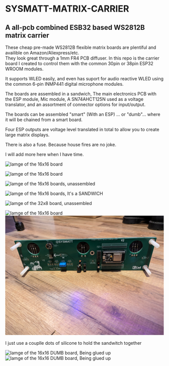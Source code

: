 # SYSMATT-MATRIX-CARRIER
## A all-pcb combined ESB32 based WS2812B matrix carrier 

These cheap pre-made WS2812B flexible matrix boards are plentiful and availible on Amazon/Aliexpress/etc.  
They look great through a 1mm FR4 PCB diffuser. 
In this repo is the carrier board I created to control them with the common 30pin or 38pin ESP32 WROOM modules.  

It supports WLED easily, and even has suport for audio reactive WLED using the common 6-pin INMP441 digital microphone modules.

The boards are assembled in a sandwich,  The main electronics PCB with the ESP module, Mic module, A SN74AHCT125N used as a voltage translator, and an assortment of connector options for input/output.

The boards can be assembled "smart" (With an ESP) ... or "dumb"... where it will be chained from a smart board. 

Four ESP outputs are voltage level translated in total to allow you to create large matrix displays. 

There is also a fuse.  Because house fires are no joke. 

I will add more here when I have time.  

![Iamge of the 16x16 board](PHOTOS-VIDEOS/PXL_20240217_221227138.jpg)

![Iamge of the 16x16 board](PHOTOS-VIDEOS/PXL_20240217_221219593.jpg)

![Iamge of the 16x16 boards, unassembled](PHOTOS-VIDEOS/PXL_20240217_221121255.MP.jpg)

![Iamge of the 16x16 boards, It's a SANDWICH](PHOTOS-VIDEOS/PXL_20240217_221234068.MP.jpg)

![Iamge of the 32x8 board, unassembled](PHOTOS-VIDEOS/PXL_20240217_221006217.MP.jpg)

![Iamge of the 16x16 board](PHOTOS-VIDEOS/PXL_20240217_220327427.jpg)
![Iamge of the 16x16 board](PHOTOS-VIDEOS/PXL_20240217_220323878.jpg)

I just use a couplle dots of silicone to hold the sandwitch together 

![Iamge of the 16x16 DUMB board, Being glued up](PHOTOS-VIDEOS/PXL_20240217_220257627.jpg)
![Iamge of the 16x16 DUMB board, Being glued up](PHOTOS-VIDEOS/PXL_20240217_220244552.jpg)
